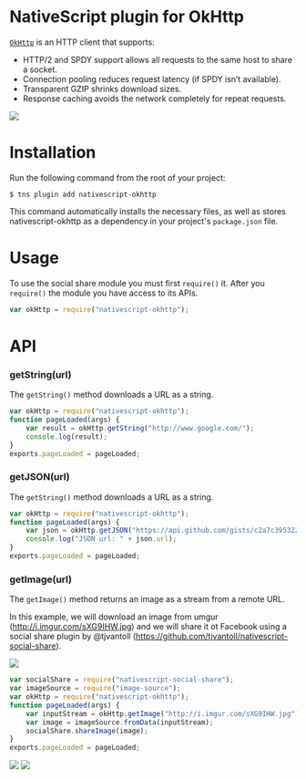 # NativeScript plugin for OkHttp

[`OkHttp`](http://square.github.io/okhttp/) is an HTTP client that supports:

- HTTP/2 and SPDY support allows all requests to the same host to share a socket.
- Connection pooling reduces request latency (if SPDY isn’t available).
- Transparent GZIP shrinks download sizes.
- Response caching avoids the network completely for repeat requests.

![](http://content.screencast.com/users/kiril/folders/Jing/media/fd6b67b1-ffed-48ec-b16c-554dcb08af8f/2015-10-19_1516.png)

# Installation

Run the following command from the root of your project:

```
$ tns plugin add nativescript-okhttp
```

This command automatically installs the necessary files, as well as stores nativescript-okhttp as a dependency in your project's `package.json` file.

# Usage

To use the social share module you must first `require()` it. After you `require()` the module you have access to its APIs.

``` js
var okHttp = require("nativescript-okhttp");
```

# API

### getString(url)

The `getString()` method downloads a URL as a string.

``` js
var okHttp = require("nativescript-okhttp");
function pageLoaded(args) {
    var result = okHttp.getString("http://www.google.com/");
    console.log(result);
}
exports.pageLoaded = pageLoaded;
```
### getJSON(url)

The `getString()` method downloads a URL as a string.

``` js
var okHttp = require("nativescript-okhttp");
function pageLoaded(args) {
    var json = okHttp.getJSON("https://api.github.com/gists/c2a7c39532239ff261be");
    console.log("JSON url: " + json.url);
}
exports.pageLoaded = pageLoaded;
```
### getImage(url)

The `getImage()` method returns an image as a stream from a remote URL.

In this example, we will download an image from umgur (http://i.imgur.com/sXG9IHW.jpg) and we will share it ot Facebook using a social share plugin by @tjvantoll (https://github.com/tjvantoll/nativescript-social-share).

![](http://content.screencast.com/users/kiril/folders/Jing/media/829344ad-7cb3-4e2a-8741-571d8c7a8fdc/2015-10-19_1516.png)

``` js
var socialShare = require("nativescript-social-share");
var imageSource = require("image-source");
var okHttp = require("nativescript-okhttp");
function pageLoaded(args) {
    var inputStream = okHttp.getImage("http://i.imgur.com/sXG9IHW.jpg");
    var image = imageSource.fromData(inputStream);
    socialShare.shareImage(image);
}
exports.pageLoaded = pageLoaded;
```
![](http://content.screencast.com/users/kiril/folders/Jing/media/4faa243e-09f0-458c-a7a2-80e86c6be698/2015-10-19_1517.png)
![](http://content.screencast.com/users/kiril/folders/Jing/media/844cc4d0-8a34-4341-8730-ead1f2e002ea/2015-10-19_1517.png)


